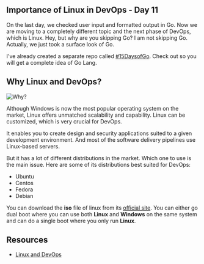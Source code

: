 ## Importance of Linux in DevOps - Day 11

On the last day, we checked user input and formatted output in Go. Now we are moving to a completely different topic and the next phase of DevOps, which is Linux. Hey, but why are you skipping Go? I am not skipping Go. Actually, we just took a surface look of Go.

I've already created a separate repo called [#15DaysofGo](https://github.com/sshiv5768/15DaysOfGo). Check out so you will get a complete idea of Go Lang.

## Why Linux and DevOps?
![Why?](https://media.giphy.com/media/gd09Y2Ptu7gsiPVUrv/giphy.gif)

Although Windows is now the most popular operating system on the market, Linux offers unmatched scalability and capability. Linux can be customized, which is very crucial for DevOps.

It enables you to create design and security applications suited to a given development environment.
And most of the software delivery pipelines use Linux-based servers.

But it has a lot of different distributions in the market. Which one to use is the main issue. Here are some of its distributions best suited for DevOps:
- Ubuntu
- Centos
- Fedora
- Debian

 You can download the **iso** file of linux from its [official site](https://www.linux.org/pages/download/). You can either go dual boot where you can use both **Linux** and **Windows** on the same system and can do a single boot where you only run **Linux**.
## Resources 
- [Linux and DevOps](https://bit.ly/3RsQLpK)

